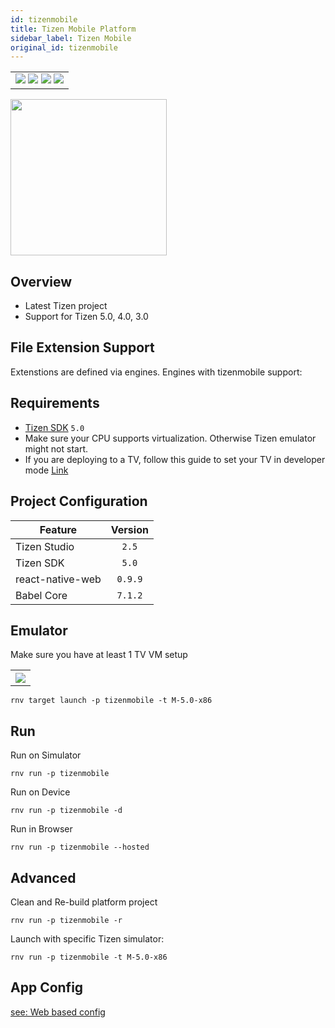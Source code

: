 ```yaml
---
id: tizenmobile
title: Tizen Mobile Platform
sidebar_label: Tizen Mobile
original_id: tizenmobile
---
```


<table>
  <tr>
  <td>
    <img src="https://img.shields.io/badge/Mac-yes-brightgreen.svg" />
    <img src="https://img.shields.io/badge/Windows-yes-brightgreen.svg" />
    <img src="https://img.shields.io/badge/Linux-yes-brightgreen.svg" />
    <img src="https://img.shields.io/badge/HostMode-yes-brightgreen.svg" />
  </td>
  </tr>
</table>

<img className="platform-image" src="https://renative.org/img/rnv_tizenmobile.gif" height="250"/>

## Overview

-   Latest Tizen project
-   Support for Tizen 5.0, 4.0, 3.0

## File Extension Support

<!--EXTENSION_SUPPORT_START-->

Extenstions are defined via engines. Engines with tizenmobile support: 

<!--EXTENSION_SUPPORT_END-->

## Requirements

-   [Tizen SDK](https://developer.tizen.org/ko/development/tizen-studio/configurable-sdk) `5.0`
-   Make sure your CPU supports virtualization. Otherwise Tizen emulator might not start.
-   If you are deploying to a TV, follow this guide to set your TV in developer mode [Link](https://developer.samsung.com/tv/develop/getting-started/using-sdk/tv-device)

## Project Configuration

| Feature          | Version |
| ---------------- | :-----: |
| Tizen Studio     |  `2.5`  |
| Tizen SDK        |  `5.0`  |
| react-native-web | `0.9.9` |
| Babel Core       | `7.1.2` |

## Emulator

Make sure you have at least 1 TV VM setup

<table>
  <tr>
    <th>
    <img src="https://renative.org/img/tizen_mobile1.png" />
    </th>
  </tr>
</table>

```
rnv target launch -p tizenmobile -t M-5.0-x86
```

## Run

Run on Simulator

```
rnv run -p tizenmobile
```

Run on Device

```
rnv run -p tizenmobile -d
```

Run in Browser

```
rnv run -p tizenmobile --hosted
```

## Advanced

Clean and Re-build platform project

```
rnv run -p tizenmobile -r
```

Launch with specific Tizen simulator:

```
rnv run -p tizenmobile -t M-5.0-x86
```

## App Config

[see: Web based config](api-config.md#web-props)
